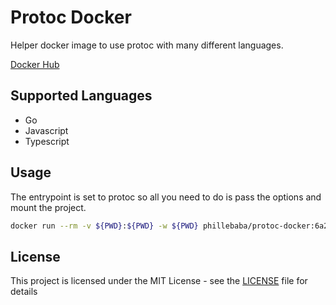 # Protoc Docker
Helper docker image to use protoc with many different languages.

[Docker Hub](https://hub.docker.com/r/phillebaba/protoc-docker)

## Supported Languages
* Go
* Javascript
* Typescript

## Usage
The entrypoint is set to protoc so all you need to do is pass the options and mount the project.
```bash
docker run --rm -v ${PWD}:${PWD} -w ${PWD} phillebaba/protoc-docker:6a297cf --js_out=import_style=commonjs,binary:.
```

## License
This project is licensed under the MIT License - see the [LICENSE](LICENSE) file for details
